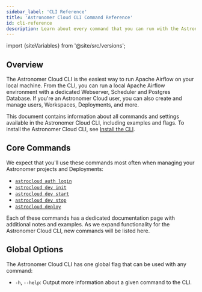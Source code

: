 ```yaml
---
sidebar_label: 'CLI Reference'
title: 'Astronomer Cloud CLI Command Reference'
id: cli-reference
description: Learn about every command that you can run with the Astronomer Cloud CLI.
---
```


import {siteVariables} from '@site/src/versions';

## Overview

The Astronomer Cloud CLI is the easiest way to run Apache Airflow on your local machine. From the CLI, you can run a local Apache Airflow environment with a dedicated Webserver, Scheduler and Postgres Database. If you're an Astronomer Cloud user, you can also create and manage users, Workspaces, Deployments, and more.

This document contains information about all commands and settings available in the Astronomer Cloud CLI, including examples and flags. To install the Astronomer Cloud CLI, see [Install the CLI](install-cli.md).

## Core Commands

We expect that you'll use these commands most often when managing your Astronomer projects and Deployments:

- [`astrocloud auth login`](cli-reference/astrocloud-auth-login.md)
- [`astrocloud dev init`](cli-reference/astrocloud-dev-init.md)
- [`astrocloud dev start`](cli-reference/astrocloud-dev-start.md)
- [`astrocloud dev stop`](cli-reference/astrocloud-dev-stop.md)
- [`astrocloud deploy`](cli-reference/astrocloud-deploy.md)

Each of these commands has a dedicated documentation page with additional notes and examples. As we expand functionality for the Astronomer Cloud CLI, new commands will be listed here.

## Global Options

The Astronomer Cloud CLI has one global flag that can be used with any command:

- `-h`, `--help`: Output more information about a given command to the CLI.
